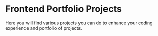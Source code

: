 # Frontend Portfolio Projects

Here you will find various projects you can do to enhance your coding experience and portfolio of projects.
